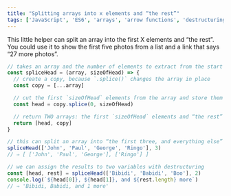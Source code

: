 ```yaml
---
title: "Splitting arrays into x elements and “the rest”"
tags: ['JavaScript', 'ES6', 'arrays', 'arrow functions', 'destructuring', 'template literals', 'template strings']
---
```

This little helper can split an array into the first X elements and “the rest”. You could use it to show the first five photos from a list and a link that says “27 more photos”.

```js
// takes an array and the number of elements to extract from the start
const spliceHead = (array, sizeOfHead) => {
  // create a copy, because `.splice()` changes the array in place
  const copy = [...array]

  // cut the first `sizeOfHead` elements from the array and store them
  const head = copy.splice(0, sizeOfHead)

  // return TWO arrays: the first `sizeOfHead` elements and “the rest”
  return [head, copy]
}

// this can split an array into “the first three, and everything else”
spliceHead(['John', 'Paul', 'George', 'Ringo'], 3)
// ⇒ [ ['John', 'Paul', 'George'], ['Ringo'] ]

// we can assign the results to two variables with destructuring
const [head, rest] = spliceHead(['Bibidi', 'Babidi', 'Boo'], 2)
console.log(`${head[0]}, ${head[1]}, and ${rest.length} more`)
// ⇒ 'Bibidi, Babidi, and 1 more'
```
